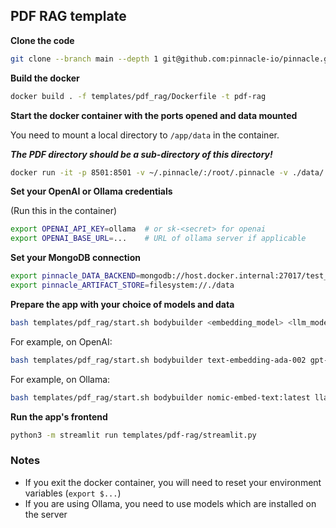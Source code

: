 ## PDF RAG template

**Clone the code**

```bash
git clone --branch main --depth 1 git@github.com:pinnacle-io/pinnacle.git
```

**Build the docker**

```bash
docker build . -f templates/pdf_rag/Dockerfile -t pdf-rag
```

**Start the docker container with the ports opened and data mounted**

You need to mount a local directory to `/app/data` in the container.

***The PDF directory should be a sub-directory of this directory!***

```bash
docker run -it -p 8501:8501 -v ~/.pinnacle/:/root/.pinnacle -v ./data/:/app/data pdf-rag bash
```

**Set your OpenAI or Ollama credentials**

(Run this in the container)

```bash
export OPENAI_API_KEY=ollama  # or sk-<secret> for openai
export OPENAI_BASE_URL=...    # URL of ollama server if applicable
```

**Set your MongoDB connection**

```bash
export pinnacle_DATA_BACKEND=mongodb://host.docker.internal:27017/test_db
export pinnacle_ARTIFACT_STORE=filesystem://./data
```

**Prepare the app with your choice of models and data**

```bash
bash templates/pdf_rag/start.sh bodybuilder <embedding_model> <llm_model>
```

For example, on OpenAI:

```bash
bash templates/pdf_rag/start.sh bodybuilder text-embedding-ada-002 gpt-3.5-turbo
```

For example, on Ollama:

```bash
bash templates/pdf_rag/start.sh bodybuilder nomic-embed-text:latest llama3.1:70b
```

**Run the app's frontend**

```bash
python3 -m streamlit run templates/pdf-rag/streamlit.py
```

### Notes

- If you exit the docker container, you will need to reset your environment variables (`export $...`)
- If you are using Ollama, you need to use models which are installed on the server

